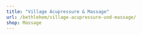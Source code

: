 ```yaml
---
title: "Village Acupressure & Massage"
url: /bethlehem/village-acupressure-und-massage/
shop: Massage
---
```

